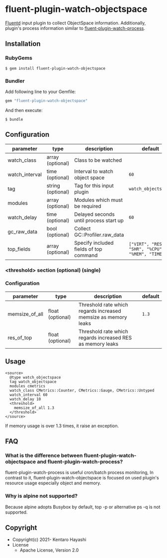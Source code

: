 # fluent-plugin-watch-objectspace

[Fluentd](https://fluentd.org/) input plugin to collect ObjectSpace information.
Additionally, plugin's process information similar to 
[fluent-plugin-watch-process](https://github.com/y-ken/fluent-plugin-watch-process).

## Installation

### RubyGems

```
$ gem install fluent-plugin-watch-objectspace
```

### Bundler

Add following line to your Gemfile:

```ruby
gem "fluent-plugin-watch-objectspace"
```

And then execute:

```
$ bundle
```

## Configuration


| parameter      | type              | description                            | default                                           |
|----------------|-------------------|----------------------------------------|---------------------------------------------------|
| watch_class    | array (optional)  | Class to be watched                    |                                                   |
| watch_interval | time (optional)   | Interval to watch object space         | `60`                                              |
| tag            | string (optional) | Tag for this input plugin              | `watch_objectspace`                               |
| modules        | array (optional)  | Modules which must be required         |                                                   |
| watch_delay    | time (optional)   | Delayed seconds until process start up | `60`                                              |
| gc_raw_data    | bool (optional)   | Collect GC::Profiler.raw_data          |                                                   |
| top_fields     | array (optional)  | Specify included fields of top command | `["VIRT", "RES", "SHR", "%CPU", "%MEM", "TIME+"]` |

### \<threshold\> section (optional) (single)

### Configuration

|parameter|type|description|default|
|---|---|---|---|
|memsize_of_all|float (optional)|Threshold rate which regards increased memsize as memory leaks|`1.3`|
|res_of_top|float (optional)|Threshold rate which regards increased RES as memory leaks||


## Usage

```
<source>
  @type watch_objectspace
  tag watch_objectspace
  modules cmetrics
  watch_class CMetrics::Counter, CMetrics::Gauge, CMetrics::Untyped
  watch_interval 60
  watch_delay 10
  <threshold>
    memsize_of_all 1.3
  </threshold>
</source>
```

If memory usage is over 1.3 times, it raise an exception.

## FAQ

### What is the difference between fluent-plugin-watch-objectspace and fluent-plugin-watch-process?

fluent-plugin-watch-process is useful cron/batch process monitoring, In contrast to it, fluent-plugin-watch-objectspace is
focused on used plugin's resource usage especially object and memory.

### Why is alpine not supported?

Because alpine adopts Busybox by default, top -p or alternative ps -q is not supported.

## Copyright

* Copyright(c) 2021- Kentaro Hayashi
* License
  * Apache License, Version 2.0
